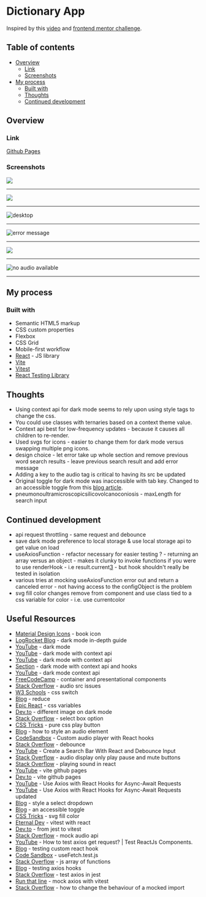 # Dictionary App

Inspired by this [video](https://www.youtube.com/watch?v=HfVwcMEkKwQ) and [frontend mentor challenge](https://www.frontendmentor.io/challenges/dictionary-web-app-h5wwnyuKFL).  

## Table of contents

- [Overview](#overview)
  - [Link](#link)
  - [Screenshots](#screenshots)
- [My process](#my-process)
  - [Built with](#built-with)
  - [Thoughts](#thoughts)
  - [Continued development](#continued-development)

## Overview

### Link

[Github Pages](https://jdegand.github.io/dictionary-app/)

### Screenshots

![](dictionary-app-mobile-dark-1.png)

***

![](dictionary-app-mobile-dark-pause.png)

***

![](dictionary-app-light-desktop.png "desktop")

***

![](dictionary-app-light-word-not-found.png "error message")

***

![](dictionary-app-error-goes-away-onchange-of-input.png)

***

![](dictionary-app-mobile-light-sans-serif.png "no audio available")

***

## My process

### Built with

- Semantic HTML5 markup
- CSS custom properties
- Flexbox
- CSS Grid
- Mobile-first workflow
- [React](https://reactjs.org/) - JS library
- [Vite](https://vitejs.dev/)
- [Vitest](https://vitest.dev/)
- [React Testing Library](https://testing-library.com/docs/react-testing-library/intro/)

## Thoughts

- Using context api for dark mode seems to rely upon using style tags to change the css. 
- You could use classes with ternaries based on a context theme value.  
- Context api best for low-frequency updates - because it causes all children to re-render. 
- Used svgs for icons - easier to change them for dark mode versus swapping multiple png icons.  
- design choice - let error take up whole section and remove previous word search results - leave previous search result and add error message    
- Adding a key to the audio tag is critical to having its src be updated
- Original toggle for dark mode was inaccessible with tab key.  Changed to an accessible toggle from this [blog article](https://kittygiraudel.com/2021/04/05/an-accessible-toggle).  
- pneumonoultramicroscopicsilicovolcanoconiosis - maxLength for search input 

## Continued development

- api request throttling - same request and debounce
- save dark mode preference to local storage & use local storage api to get value on load
- useAxiosFunction - refactor necessary for easier testing ? - returning an array versus an object - makes it clunky to invoke functions if you were to use renderHook - i.e result.current[3]() - but hook shouldn't really be tested in isolation
- various tries at mocking useAxiosFunction error out and return a canceled error - not having access to the configObject is the problem 
- svg fill color changes remove from component and use class tied to a css variable for color - i.e. use currentcolor 

## Useful Resources

- [Material Design Icons](https://pictogrammers.com/library/mdi/icon/book-alphabet/) - book icon
- [LogRocket Blog](https://blog.logrocket.com/dark-mode-in-react-an-in-depth-guide/) - dark mode in-depth guide
- [YouTube](https://www.youtube.com/watch?v=Uz35Qiia84g) - dark mode
- [YouTube](https://www.youtube.com/watch?v=VzF2iTTc0MA) - dark mode with context api
- [YouTube](https://www.youtube.com/watch?v=N17qMDl4PyM) - dark mode with context api
- [Section](https://www.section.io/engineering-education/dark-mode-for-react-app-using-context-api-and-hooks/) - dark mode with context api and hooks
- [YouTube](https://www.youtube.com/watch?v=n_-ThmyQBdw) - dark mode context api
- [FreeCodeCamp](https://www.freecodecamp.org/news/separation-of-concerns-react-container-and-presentational-components/) - container and presentational components
- [Stack Overflow](https://stackoverflow.com/questions/43577182/react-js-audio-src-is-updating-on-setstate-but-the-audio-playing-doesnt-chang) - audio src issues
- [W3 Schools](https://www.w3schools.com/howto/howto_css_switch.asp) - css switch
- [Blog](https://betterprogramming.pub/the-superpowers-of-array-reduce-4b54085bedf) - reduce
- [Epic React](https://epicreact.dev/css-variables/) - css variables
- [Dev.to](https://dev.to/ziratsu/switch-to-a-darker-image-when-on-dark-mode-2lkh) - different image on dark mode
- [Stack Overflow](https://stackoverflow.com/questions/12836227/change-select-box-option-background-color) - select box option
- [CSS Tricks](https://css-tricks.com/making-pure-css-playpause-button/) - pure css play button
- [Blog](https://blog.shahednasser.com/how-to-style-an-audio-element/) - how to style an audio element
- [CodeSandbox](https://codesandbox.io/s/5wwj02qy7k) - Custom audio player with React hooks
- [Stack Overflow](https://stackoverflow.com/questions/55919714/my-implementation-of-debounce-axios-request-left-the-promise-in-pending-state-fo) - debounce
- [YouTube](https://www.youtube.com/watch?v=PySFIsgXNZ0) - Create a Search Bar With React and Debounce Input
- [Stack Overflow](https://stackoverflow.com/questions/13810085/html5-audio-display-only-play-pause-and-mute-buttons) - audio display only play pause and mute buttons
- [Stack Overflow](https://stackoverflow.com/questions/47686345/playing-sound-in-react-js) - playing sound in react
- [YouTube](https://www.youtube.com/watch?v=5ccdo8iWR58) - vite github pages
- [Dev.to](https://dev.to/shashannkbawa/deploying-vite-app-to-github-pages-3ane) - vite github pages
- [YouTube](https://www.youtube.com/watch?v=NqdqnfzOQFE) - Use Axios with React Hooks for Async-Await Requests
- [YouTube](https://www.youtube.com/watch?v=N41B_SVdzwg) - Use Axios with React Hooks for Async-Await Requests updated
- [Blog](https://travis.media/how-to-easily-style-a-select-dropdown/) - style a select dropdown
- [Blog](https://kittygiraudel.com/2021/04/05/an-accessible-toggle) - an accessible toggle
- [CSS Tricks](https://css-tricks.com/cascading-svg-fill-color/) - svg fill color
- [Eternal Dev](https://eternaldev.com/blog/testing-a-react-application-with-vitest/) - vitest with react
- [Dev.to](https://dev.to/mbarzeev/from-jest-to-vitest-migration-and-benchmark-23pl) - from jest to vitest
- [Stack Overflow](https://stackoverflow.com/questions/69591847/how-do-i-mock-audio-api-in-jest-properly) - mock audio api
- [YouTube](https://www.youtube.com/watch?v=0CJtoenFrkc) - How to test axios get request? | Test ReactJs Components.
- [Blog](https://medium.com/@doppelmutzi/testing-of-a-custom-react-hook-for-fetching-data-with-axios-26f012948a8f) - testing custom react hook
- [Code Sandbox](https://codesandbox.io/s/testing-custom-hook-demo-7uqwv?file=/src/useFetch.test.js) - useFetch.test.js
- [Stack Overflow](https://stackoverflow.com/questions/4908378/javascript-array-of-functions) - js array of functions
- [Blog](https://mistryakshar54.medium.com/lets-get-down-to-some-testing-hooks-axios-react-testing-library-4416e7958d89) - testing axios hooks
- [Stack Overflow](https://stackoverflow.com/questions/45016033/how-do-i-test-axios-in-jest) - test axios in jest
- [Run that line](https://runthatline.com/how-to-mock-axios-with-vitest/) - mock axios with vitest
- [Stack Overflow](https://stackoverflow.com/questions/45006254/how-to-change-the-behaviour-of-a-mocked-import/45007792#45007792) - how to change the behaviour of a mocked import
